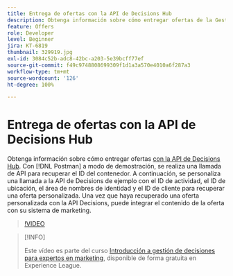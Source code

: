 ```yaml
---
title: Entrega de ofertas con la API de Decisions Hub
description: Obtenga información sobre cómo entregar ofertas de la Gestión de decisiones con la API de decisiones.
feature: Offers
role: Developer
level: Beginner
jira: KT-6819
thumbnail: 329919.jpg
exl-id: 3084c52b-adc8-42bc-a203-5e39bcff77ef
source-git-commit: f49c9748808699309f1d1a3a570e4010a6f287a3
workflow-type: tm+mt
source-wordcount: '126'
ht-degree: 100%

---
```



# Entrega de ofertas con la API de Decisions Hub

Obtenga información sobre cómo entregar ofertas [con la API de Decisions Hub](https://experienceleague.adobe.com/docs/journey-optimizer/using/offer-decisioniong/api-reference/offer-delivery/deliver-offers.html?lang=es). Con [!DNL Postman] a modo de demostración, se realiza una llamada de API para recuperar el ID del contenedor. A continuación, se personaliza una llamada a la API de Decisions de ejemplo con el ID de actividad, el ID de ubicación, el área de nombres de identidad y el ID de cliente para recuperar una oferta personalizada. Una vez que haya recuperado una oferta personalizada con la API Decisions, puede integrar el contenido de la oferta con su sistema de marketing.

>[!VIDEO](https://video.tv.adobe.com/v/329919?quality=12&learn=on)

>[!INFO]
>
> Este vídeo es parte del curso [Introducción a gestión de decisiones para expertos en marketing](https://experienceleague.adobe.com/?recommended=ExperiencePlatform-U-1-2020.1.offerdecisioning), disponible de forma gratuita en Experience League.
